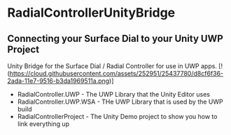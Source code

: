 # RadialControllerUnityBridge 
## Connecting your Surface Dial to your Unity UWP Project
Unity Bridge for the Surface Dial / Radial Controller for use in UWP apps.
[!(https://cloud.githubusercontent.com/assets/252951/25437780/d8cf6f36-2ada-11e7-9516-b3da1969511a.png)]
* RadialController.UWP - The UWP Library that the Unity Editor uses
* RadialController.UWP.WSA - THe UWP Library that is used by the UWP build
* RadialControllerProject - The Unity Demo project to show you how to link everything up

